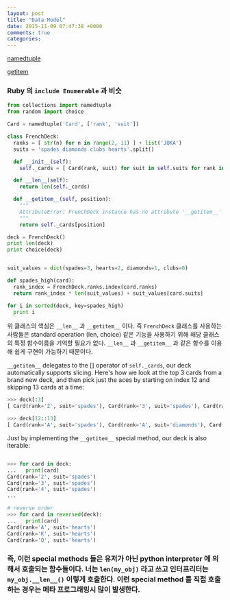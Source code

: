 ```yaml
---
layout: post
title: "Data Model"
date: 2015-11-09 07:47:38 +0000
comments: true
categories: 
---
```


[namedtuple](https://www.reddit.com/r/Python/comments/3qw7m4/improving_your_code_readability_with_namedtuples/)


[getitem](http://blog.weirdx.io/python-__getitem__과-slice의-이해/)

### Ruby 의 `include Enumerable` 과 비슷

```python
from collections import namedtuple
from random import choice

Card = namedtuple('Card', ['rank', 'suit'])

class FrenchDeck:
  ranks = [ str(n) for n in range(2, 11) ] + list('JQKA')
  suits = 'spades diamonds clubs hearts'.split()

  def __init__(self):
    self._cards = [ Card(rank, suit) for suit in self.suits for rank in self.ranks ]

  def __len__(self):
    return len(self._cards)

  def __getitem__(self, position):
    """
    AttributeError: FrenchDeck instance has no attribute '__getitem__'
    """
    return self._cards[position]

deck = FrenchDeck()
print len(deck)
print choice(deck)


suit_values = dict(spades=3, hearts=2, diamonds=1, clubs=0)

def spades_high(card):
  rank_index = FrenchDeck.ranks.index(card.ranks)
  return rank_index * len(suit_values) + suit_values[card.suits]

for i in sorted(deck, key=spades_high)
  print i

```

위 클래스의 핵심은 `__len__` 과 `__getitem__` 이다. 즉 `FrenchDeck` 클래스를 사용하는 사람들은 standard operation (len, choice) 같은 기능을 사용하기 위해 해당 클래스의 특정 함수이름을 기억할 필요가 없다. `__len__` 과 `__getitem__` 과 같은 함수를 이용해 쉽게 구현이 가능하기 때문이다.

`__getitem__` delegates to the [] operator of `self._cards`, our deck automatically supports slicing. Here's how we look at the top 3 cards from a brand new deck, and then pick just the aces by starting on index 12 and skipping 13 cards at a time:

```python
>>> deck[:3]
[ Card(rank='2', suit='spades'), Card(rank='3', suit='spades'), Card(rank='4', suit='spades') ]

>>> deck[12::13]
[ Card(rank='A', suit='spades'), Card(rank='A', suit='diamonds'), Card(rank='A', suit='clubs'), Card(rank='A', suit='hearts') ]

```

Just by implementing the `__getitem__` special method, our deck is also iterable:

```python

>>> for card in deck:
...   print(card)
Card(rank='2', suit='spades')
Card(rank='3', suit='spades')
Card(rank='4', suit='spades')
...

# reverse order
>>> for card in reversed(deck):
...   print(card)
Card(rank='A', suit='hearts')
Card(rank='K', suit='hearts')
Card(rank='Q', suit='hearts')

```

### 즉, 이런 special methods 들은 유저가 아닌 python interpreter 에 의해서 호출되는 함수들이다. 너는 `len(my_obj)` 라고 쓰고 인터프리터는 `my_obj.__len__()` 이렇게 호출한다. 이런 special method 를 직접 호출하는 경우는 메타 프로그래밍시 많이 발생한다.






